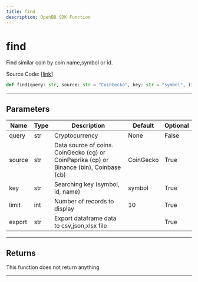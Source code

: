 ```yaml
---
title: find
description: OpenBB SDK Function
---
```


# find

Find similar coin by coin name,symbol or id.

Source Code: [[link](https://github.com/OpenBB-finance/OpenBBTerminal/tree/main/openbb_terminal/cryptocurrency/cryptocurrency_helpers.py#L620)]

```python
def find(query: str, source: str = "CoinGecko", key: str = "symbol", limit: int = 10, export: str = "") -> None
```
---
## Parameters

| Name | Type | Description | Default | Optional |
| ---- | ---- | ----------- | ------- | -------- |
| query | str | Cryptocurrency | None | False |
| source | str | Data source of coins.  CoinGecko (cg) or CoinPaprika (cp) or Binance (bin), Coinbase (cb) | CoinGecko | True |
| key | str | Searching key (symbol, id, name) | symbol | True |
| limit | int | Number of records to display | 10 | True |
| export | str | Export dataframe data to csv,json,xlsx file |  | True |

---
## Returns

This function does not return anything

---
